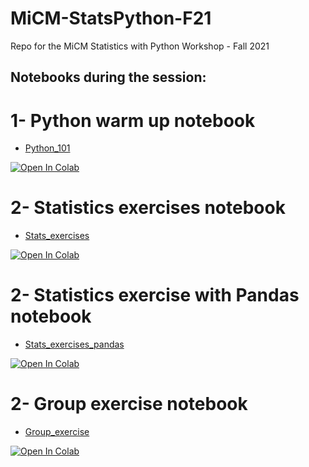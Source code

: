 # MiCM-StatsPython-F21
Repo for the MiCM Statistics with Python Workshop - Fall 2021

##  Notebooks during the session: 

1- Python warm up notebook
==========================
* [Python_101](https://colab.research.google.com/github/abdelrahman-ayad/MiCM-StatsPython-F21/blob/main/notebooks/Python_101.ipynb)
<a href="https://colab.research.google.com/github/abdelrahman-ayad/MiCM-StatsPython-F21/blob/main/notebooks/Python_101.ipynb">
  <img src="https://colab.research.google.com/assets/colab-badge.svg" alt="Open In Colab"/>
</a>

2- Statistics exercises notebook
================================
* [Stats_exercises](https://colab.research.google.com/github/abdelrahman-ayad/MiCM-StatsPython-F21/blob/main/notebooks/Stats_exercises.ipynb)
<a href="https://colab.research.google.com/github/abdelrahman-ayad/MiCM-StatsPython-F21/blob/main/notebooks/Stats_exercises.ipynb">
  <img src="https://colab.research.google.com/assets/colab-badge.svg" alt="Open In Colab"/>
</a>

2- Statistics exercise with Pandas notebook
============================================
* [Stats_exercises_pandas](https://colab.research.google.com/github/abdelrahman-ayad/MiCM-StatsPython-F21/blob/main/notebooks/Stats_exercises_pandas.ipynb)
<a href="https://colab.research.google.com/github/abdelrahman-ayad/MiCM-StatsPython-F21/blob/main/notebooks/Stats_exercises_pandas.ipynb">
  <img src="https://colab.research.google.com/assets/colab-badge.svg" alt="Open In Colab"/>
</a>

2- Group exercise notebook
==========================
* [Group_exercise](https://colab.research.google.com/github/abdelrahman-ayad/MiCM-StatsPython-F21/blob/main/notebooks/Group_exercise.ipynb)
<a href="https://colab.research.google.com/github/abdelrahman-ayad/MiCM-StatsPython-F21/blob/main/notebooks/Group_exercise.ipynb">
  <img src="https://colab.research.google.com/assets/colab-badge.svg" alt="Open In Colab"/>
</a>